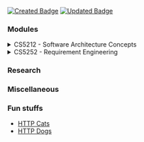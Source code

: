 [![Created Badge](https://badges.pufler.dev/created/isurunuwanthilaka/sa.msc.cse.uom)](https://badges.pufler.dev)
[![Updated Badge](https://badges.pufler.dev/updated/isurunuwanthilaka/sa.msc.cse.uom)](https://badges.pufler.dev)

### Modules

<details>
  <summary>CS5212 - Software Architecture Concepts</summary>

  <ul>
  <li><a href="https://github.com/isurunuwanthilaka/sa.msc.cse.uom/blob/gh-pages/docs/books/Software%20Architecture%20in%20Practice%20(3rd).pdf">Len Bass, Paul Clements, & Rick Kazman. Software Architecture in Practice (Thrid Edition). Addison-Wesley, 2013</a></li>
  <li><a href="https://github.com/isurunuwanthilaka/sa.msc.cse.uom/blob/gh-pages/docs/books/Software%20Architecture_Foundations_Theory_Practice.pdf">Richard N. Taylor, Nenad Medvidovic, & Eric M. Dashofy. Software Architecture: Foundations, Theory, and Practice. Wiley, 2010</a></li>
  </ul>
 </details>
 
 <details>
  <summary>CS5252 - Requirement Engineering</summary>

  <ul>
  <li><a href="https://github.com/isurunuwanthilaka/sa.msc.cse.uom/blob/gh-pages/docs/books/Software%20Engineering%20(9th%20Edition).pdf">Ian Sommerville.Software Engineering (Ninth Edition).Addison-Wesley, 2011</a></li>
  <li><a href="https://www.youtube.com/channel/UCRZ_hwIp9AKl5FswNdmROxQ">Ian Sommerville's mini talks</a></li>
  </ul>
 </details>
 
### Research

### Miscellaneous

### Fun stuffs

<ul>
<li><a href="https://http.cat/">HTTP Cats</a></li>
<li><a href="https://httpstatusdogs.com/">HTTP Dogs</a></li>
</ul>
